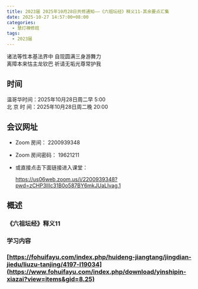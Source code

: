 ```yaml
---
title: 2023届 2025年10月28日共修通知——《六祖坛经》释义11-其余要点汇集
date: 2025-10-27 14:57:00+08:00
categories:
  - 慧灯禅修班
tags:
  - 2023届
---
```

诸法等性本基法界中 自现圆满三身游舞力\
离障本来怙主龙钦巴 祈请无垢光尊常护我

## 时间

温哥华时间：2025年10月28日周二早 5:00\
北 京 时 间：2025年10月28日周二晚 20:00

## 会议网址

* Zoom 房间： 2200939348[](https://us02web.zoom.us/j/7672270786?pwd=bjRzNVpOT0g1cWF3WWVqVE1PZzlWZz09)
* Zoom 房间密码： 19621211
* 或直接点击下面链接进入课堂：

  https://us06web.zoom.us/j/2200939348?pwd=zCHP3llIc31B0o587BY6mkJUaLIvag.1 

## 概述

### 《六祖坛经》释义11

### 学习内容

### [https://fohuifayu.com/index.php/huideng-jiangtang/jingdian-jiedu/liuzu-tanjing/4197-l19034](https://www.fohuifayu.com/index.php/download/yinshipin-xiazai?view=items&gid=8.25)
